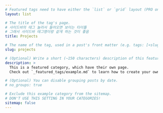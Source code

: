 ```yaml
---
# Featured tags need to have either the `list` or `grid` layout (PRO only).
layout: list

# The title of the tag's page.
# 사이드바의 태그 눌러서 들어오면 보이는 타이틀
# 그래서 사이드바 태그명이랑 같게 하는 것이 좋음
title: Projects

# The name of the tag, used in a post's front matter (e.g. tags: [<slug>]).
slug: projects

# (Optional) Write a short (~150 characters) description of this featured tag.
description: >
  This is a featured category, which have their own page.
  Check out `_featured_tags/example.md` to learn how to create your own.

# (Optional) You can disable grouping posts by date.
# no_groups: true

# Exclude this example category from the sitemap.
# DON'T USE THIS SETTING IN YOUR CATEGORIES!
sitemap: false
---
```

